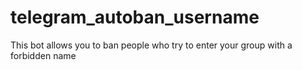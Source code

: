 # telegram_autoban_username
This bot allows you to ban people who try to enter your group with a forbidden name
